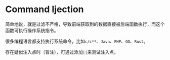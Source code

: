 # Command Ijection

简单地说，就是过滤不严格，导致前端获取到的数据直接被后端函数执行，而这个函数可执行操作系统指令。

很多编程语言都支持执行系统命令，比如`c/c**`、`Java`、`PHP`、`GO`、`Rust`。

存在疑似注入点时（盲注），可通过添加`||`来测试注入点。